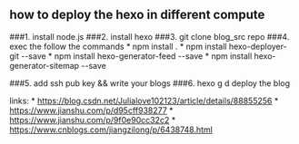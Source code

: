## how to deploy the hexo in different compute
###1. install node.js
###2. install hexo
###3. git clone blog_src repo
###4. exec the follow the commands
	* npm install .
	* npm install hexo-deployer-git --save
	* npm install hexo-generator-feed --save
	* npm install hexo-generator-sitemap --save

###5. add ssh pub key && write your blogs
###6. hexo g d deploy the blog 

links:
	* https://blog.csdn.net/Julialove102123/article/details/88855256
	* https://www.jianshu.com/p/d95cff938277
	* https://www.jianshu.com/p/9f0e90cc32c2
	* https://www.cnblogs.com/jiangzilong/p/6438748.html
